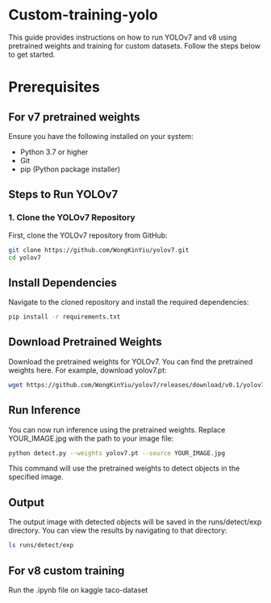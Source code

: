 # Custom-training-yolo

This guide provides instructions on how to run YOLOv7 and v8 using pretrained weights and training for custom datasets. Follow the steps below to get started.

# Prerequisites
## For v7 pretrained weights
Ensure you have the following installed on your system:
- Python 3.7 or higher
- Git
- pip (Python package installer)

## Steps to Run YOLOv7

### 1. Clone the YOLOv7 Repository

First, clone the YOLOv7 repository from GitHub:

```bash
git clone https://github.com/WongKinYiu/yolov7.git
cd yolov7
```

## Install Dependencies
Navigate to the cloned repository and install the required dependencies:

```bash
pip install -r requirements.txt
```

## Download Pretrained Weights
Download the pretrained weights for YOLOv7. You can find the pretrained weights here. For example, download yolov7.pt:

```bash
wget https://github.com/WongKinYiu/yolov7/releases/download/v0.1/yolov7.pt
```


## Run Inference
You can now run inference using the pretrained weights. Replace YOUR_IMAGE.jpg with the path to your image file:

```bash
python detect.py --weights yolov7.pt --source YOUR_IMAGE.jpg
```

This command will use the pretrained weights to detect objects in the specified image.

## Output
The output image with detected objects will be saved in the runs/detect/exp directory. You can view the results by navigating to that directory:

```bash
ls runs/detect/exp
```

## For v8 custom training
Run the .ipynb file on kaggle taco-dataset

